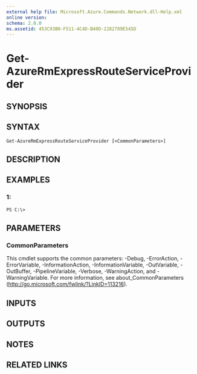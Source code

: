 ```yaml
---
external help file: Microsoft.Azure.Commands.Network.dll-Help.xml
online version: 
schema: 2.0.0
ms.assetid: 453C93B0-F511-4C4D-B40D-2282789E545D
---
```


# Get-AzureRmExpressRouteServiceProvider

## SYNOPSIS

## SYNTAX

```
Get-AzureRmExpressRouteServiceProvider [<CommonParameters>]
```

## DESCRIPTION

## EXAMPLES

### 1:
```
PS C:\>
```

## PARAMETERS

### CommonParameters
This cmdlet supports the common parameters: -Debug, -ErrorAction, -ErrorVariable, -InformationAction, -InformationVariable, -OutVariable, -OutBuffer, -PipelineVariable, -Verbose, -WarningAction, and -WarningVariable. For more information, see about_CommonParameters (http://go.microsoft.com/fwlink/?LinkID=113216).

## INPUTS

## OUTPUTS

## NOTES

## RELATED LINKS


